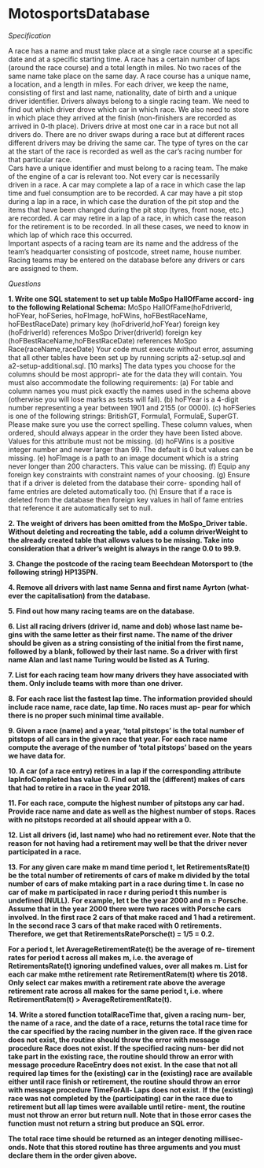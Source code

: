 # MotosportsDatabase


*Specification*

A race has a name and must take place at a single race course at a specific date and at a specific starting time. A race has a certain number of laps (around the race course) and a total length in miles. No two races of the same name take place on the same day. A race course has a unique name, a location, and a length in miles. For each driver, we keep the name, consisting of first and last name, nationality, date of birth and a unique driver identifier. Drivers always belong to a single racing team. We need to find out which driver drove which car in which race. We also need to store in which place they arrived at the finish (non-finishers are recorded as arrived in 0-th place). Drivers drive at most one car in a race but not all drivers do. There are no driver swaps during a race but at different races different drivers may be driving the same car. The type of tyres on the car at the start of the race is recorded as well as the car’s racing number for that particular race.                                                                      
Cars have a unique identifier and must belong to a racing team. The make of the engine of a car is relevant too. Not every car is necessarily  
driven in a race. A car may complete a lap of a race in which case the lap time and fuel consumption are to be recorded. A car may have a pit stop during a lap in a race, in which case the duration of the pit stop and the items that have been changed during the pit stop (tyres, front nose, etc.) are recorded. A car may retire in a lap of a race, in which case the reason for the retirement is to be recorded. In all these cases, we need to know in which lap of which race this occurred.                                
Important aspects of a racing team are its name and the address of the team’s headquarter consisting of postcode, street name, house number. Racing teams may be entered on the database before any drivers or cars are assigned to them.                                             


*Questions*

**1. Write one SQL statement to set up table MoSpo HallOfFame accord-
ing to the following Relational Schema:**
MoSpo HallOfFame(hoFdriverId, hoFYear, hoFSeries, hoFImage,
hoFWins, hoFBestRaceName, hoFBestRaceDate)
primary key (hoFdriverId,hoFYear)
foreign key (hoFdriverId) references MoSpo Driver(driverId)
foreign key (hoFBestRaceName,hoFBestRaceDate) references
MoSpo Race(raceName,raceDate)
Your code must execute without error, assuming that all other tables
have been set up by running scripts a2-setup.sql and a2-setup-additional.sql.
[10 marks]
The data types you choose for the columns should be most appropri-
ate for the data they will contain. You must also accommodate the
following requirements:
(a) For table and column names you must pick exactly the names
used in the schema above (otherwise you will lose marks as tests
will fail).
(b) hoFYear is a 4-digit number representing a year between 1901
and 2155 (or 0000).
(c) hoFSeries is one of the following strings: BritishGT, Formula1,
FormulaE, SuperGT. Please make sure you use the correct spelling.
These column values, when ordered, should always appear in the
order they have been listed above. Values for this attribute must
not be missing.
(d) hoFWins is a positive integer number and never larger than 99.
The default is 0 but values can be missing.
(e) hoFImage is a path to an image document which is a string never
longer than 200 characters. This value can be missing.
(f) Equip any foreign key constraints with constraint names of your
choosing.
(g) Ensure that if a driver is deleted from the database their corre-
sponding hall of fame entries are deleted automatically too.
(h) Ensure that if a race is deleted from the database then foreign key
values in hall of fame entries that reference it are automatically
set to null.

**2. The weight of drivers has been omitted from the MoSpo_Driver table.
Without deleting and recreating the table, add a column driverWeight
to the already created table that allows values to be missing.
Take into consideration that a driver’s weight is always in the range
0.0 to 99.9.**

**3. Change the postcode of the racing team Beechdean Motorsport to (the
following string) HP135PN.**

**4. Remove all drivers with last name Senna and first name Ayrton (what-
ever the capitalisation) from the database.**

**5. Find out how many racing teams are on the database.**

**6. List all racing drivers (driver id, name and dob) whose last name be-
gins with the same letter as their first name. The name of the driver
should be given as a string consisting of the initial from the first name,
followed by a blank, followed by their last name. So a driver with first
name Alan and last name Turing would be listed as A Turing.**

**7. List for each racing team how many drivers they have associated with
them. Only include teams with more than one driver.**

**8. For each race list the fastest lap time. The information provided
should include race name, race date, lap time. No races must ap-
pear for which there is no proper such minimal time available.**

**9. Given a race (name) and a year, ‘total pitstops’ is the total number of
pitstops of all cars in the given race that year. For each race name
compute the average of the number of ‘total pitstops’ based on the
years we have data for.**

**10. A car (of a race entry) retires in a lap if the corresponding attribute
lapInfoCompleted has value 0. Find out all the (different) makes
of cars that had to retire in a race in the year 2018.**

**11. For each race, compute the highest number of pitstops any car had.
Provide race name and date as well as the highest number of stops.
Races with no pitstops recorded at all should appear with a 0.**

**12. List all drivers (id, last name) who had no retirement ever. Note that
the reason for not having had a retirement may well be that the driver
never participated in a race.**

**13. For any given care make m mand time period t, let RetirementsRate(t)
be the total number of retirements of cars of make m divided by the
total number of cars of make mtaking part in a race during time t.
In case no car of make m participated in race r during period t this
number is undefined (NULL).**
**For example, let t be the year 2000 and m = Porsche. Assume that
in the year 2000 there were two races with Porsche cars involved. In
the first race 2 cars of that make raced and 1 had a retirement. In the
second race 3 cars of that make raced with 0 retirements. Therefore,
we get that RetirementsRatePorsche(t) = 1/5 = 0.2.**

**For a period t, let AverageRetirementRate(t) be the average of re-
tirement rates for period t across all makes m, i.e. the average of
RetirementsRate(t) ignoring undefined values, over all makes m.
List for each car make mthe retirement rate RetirementRatem(t) where
tis 2018. Only select car makes mwith a retirement rate above the
average retirement rate across all makes for the same period t, i.e.
where RetirementRatem(t) > AverageRetirementRate(t).**

**14. Write a stored function totalRaceTime that, given a racing num-
ber, the name of a race, and the date of a race, returns the total race
time for the car specified by the racing number in the given race. If
the given race does not exist, the routine should throw the error with
message procedure Race does not exist. If the specified racing num-
ber did not take part in the existing race, the routine should throw an
error with message procedure RaceEntry does not exist.**
**In the case that not all required lap times for the (existing) car in the
(existing) race are available either until race finish or retirement, the
routine should throw an error with message procedure TimeForAll-
Laps does not exist.**
**If the (existing) race was not completed by the (participating) car in
the race due to retirement but all lap times were available until retire-
ment, the routine must not throw an error but return null.
Note that in those error cases the function must not return a string but
produce an SQL error.**

**The total race time should be returned as an integer denoting millisec-
onds. Note that this stored routine has three arguments and you must
declare them in the order given above.**

